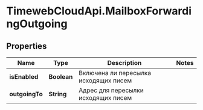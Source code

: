 # TimewebCloudApi.MailboxForwardingOutgoing

## Properties

Name | Type | Description | Notes
------------ | ------------- | ------------- | -------------
**isEnabled** | **Boolean** | Включена ли пересылка исходящих писем | 
**outgoingTo** | **String** | Адрес для пересылки исходящих писем | 


